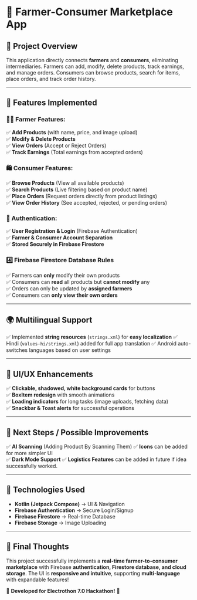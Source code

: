 # 📌 Farmer-Consumer Marketplace App

## **📂 Project Overview**
This application directly connects **farmers** and **consumers**, eliminating intermediaries. Farmers can add, modify, delete products, track earnings, and manage orders. Consumers can browse products, search for items, place orders, and track order history.

---
## **🚀 Features Implemented**

### **👨‍🌾 Farmer Features:**
✅ **Add Products** (with name, price, and image upload)  
✅ **Modify & Delete Products**  
✅ **View Orders** (Accept or Reject Orders)  
✅ **Track Earnings** (Total earnings from accepted orders)  

### **🛍️ Consumer Features:**
✅ **Browse Products** (View all available products)  
✅ **Search Products** (Live filtering based on product name)  
✅ **Place Orders** (Request orders directly from product listings)  
✅ **View Order History** (See accepted, rejected, or pending orders)  

### **🔐 Authentication:**
✅ **User Registration & Login** (Firebase Authentication)  
✅ **Farmer & Consumer Account Separation**  
✅ **Stored Securely in Firebase Firestore**  

### **4️⃣ Firebase Firestore Database Rules**
✅ Farmers can **only** modify their own products  
✅ Consumers can **read** all products but **cannot modify** any  
✅ Orders can only be updated by **assigned farmers**  
✅ Consumers can **only view their own orders**

---
## **🌍 Multilingual Support**
✅ Implemented **string resources** (`strings.xml`) for **easy localization**
✅ Hindi (`values-hi/strings.xml`) added for full app translation
✅ Android auto-switches languages based on user settings

---
## **🎨 UI/UX Enhancements**
✅ **Clickable, shadowed, white background cards** for buttons  
✅ **BoxItem redesign** with smooth animations  
✅ **Loading indicators** for long tasks (image uploads, fetching data)  
✅ **Snackbar & Toast alerts** for successful operations

---
## **🔗 Next Steps / Possible Improvements**
✅ **AI Scanning** (Adding Product By Scanning Them) 
✅ **Icons** can be added for more simpler UI  
✅ **Dark Mode Support**
✅ **Logistics Features** can be added in future if idea successfully worked.

---
## **📜 Technologies Used**
- **Kotlin (Jetpack Compose)** → UI & Navigation
- **Firebase Authentication** → Secure Login/Signup
- **Firebase Firestore** → Real-time Database
- **Firebase Storage** → Image Uploading

---
## **🎉 Final Thoughts**
This project successfully implements a **real-time farmer-to-consumer marketplace** with Firebase **authentication, Firestore database, and cloud storage**. The UI is **responsive and intuitive**, supporting **multi-language** with expandable features!

🚀 **Developed for Electrothon 7.0 Hackathon!** 🎯


